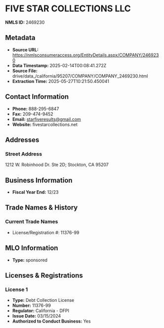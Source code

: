 # FIVE STAR COLLECTIONS LLC

**NMLS ID:** 2469230

## Metadata
- **Source URL:** https://nmlsconsumeraccess.org/EntityDetails.aspx/COMPANY/2469230
- **Data Timestamp:** 2025-02-14T00:08:41.272Z
- **Source File:** drive/data_/california/95207/COMPANY/COMPANY_2469230.html
- **Extraction Time:** 2025-05-27T10:21:50.450041

## Contact Information
- **Phone:** 888-295-6847
- **Fax:** 209-474-9452
- **Email:** starfiveresults@gmail.com
- **Website:** fivestarcollections.net

## Addresses
### Street Address
1212 W. Robinhood Dr. Ste 2D; Stockton, CA 95207

## Business Information
- **Fiscal Year End:** 12/23

## Trade Names & History
### Current Trade Names
- License/Registration #: 11376-99

## MLO Information
- **Type:** sponsored

## Licenses & Registrations

### License 1
- **Type:** Debt Collection License
- **Number:** 11376-99
- **Regulator:** California - DFPI
- **Issue Date:** 03/15/2024
- **Authorized to Conduct Business:** Yes
